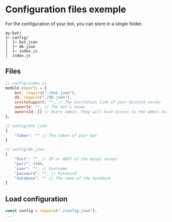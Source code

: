 # Configuration files exemple
For the configuration of your bot, you can store in a single folder.

```
my-bot/
├─ config/
│  ├─ bot.json
│  ├─ db.json
│  ├─ index.js
│  index.js
```

## Files
``` js
// config/index.js
module.exports = {
    bot: require("./bot.json"),
    db: require("./db.json"),
    inviteSupport: "", // The invitation link of your Discord server
    ownerId: "", // The bot's owner
    ownersId: [] // Users admin, they will have access to the admin features
};

// config/bot.json
{
    "token": "" // The token of your bot
}

// config/db.json
{
    "host": "", // IP or HOST of the mysql server
    "port": 3306,
    "user": "", // Username
    "password": "", // Password
    "database": "" // The name of the database
}
```

## Load configuration
```js
const config = require("./config.json");
...
```
